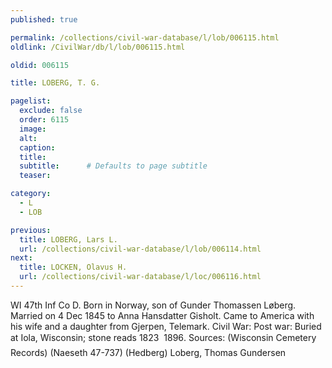 ```yaml
---
published: true

permalink: /collections/civil-war-database/l/lob/006115.html
oldlink: /CivilWar/db/l/lob/006115.html

oldid: 006115

title: LOBERG, T. G.

pagelist:
  exclude: false
  order: 6115
  image: 
  alt:
  caption:
  title:
  subtitle:      # Defaults to page subtitle
  teaser:

category: 
  - L 
  - LOB

previous:
  title: LOBERG, Lars L.
  url: /collections/civil-war-database/l/lob/006114.html  
next:
  title: LOCKEN, Olavus H.
  url: /collections/civil-war-database/l/loc/006116.html   
---
```

WI 47th Inf Co D. Born in Norway, son of Gunder Thomassen L&oslash;berg. Married on 4 Dec 1845 to Anna Hansdatter Gisholt. Came to America with his wife and a daughter from Gjerpen, Telemark. Civil War: Post war: Buried at Iola, Wisconsin; stone reads &#147;1823 &#150; 1896&#148;. Sources: (Wisconsin Cemetery Records) (Naeseth &#146;47-737) (Hedberg) &#147;Loberg, Thomas Gundersen&#148;